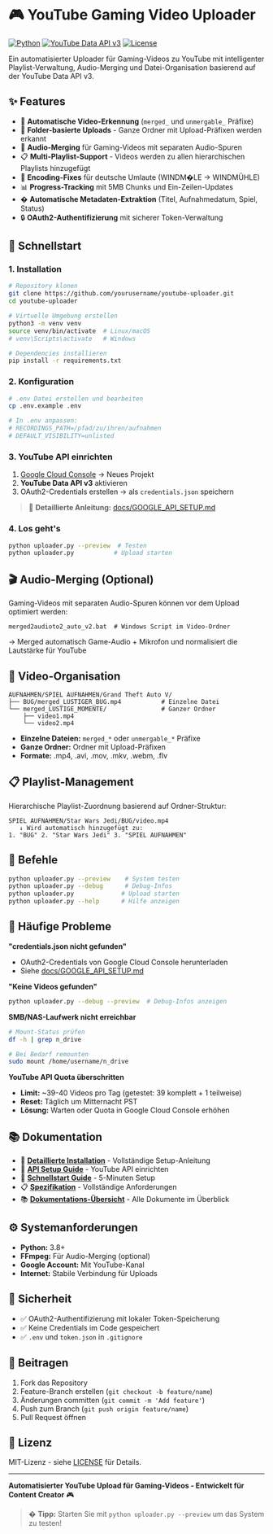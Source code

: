 # 🎮 YouTube Gaming Video Uploader

[![Python](https://img.shields.io/badge/Python-3.8+-blue.svg)](https://python.org)
[![YouTube Data API v3](https://img.shields.io/badge/YouTube%20Data%20API-v3-red.svg)](https://developers.google.com/youtube/v3)
[![License](https://img.shields.io/badge/License-MIT-green.svg)](LICENSE)

Ein automatisierter Uploader für Gaming-Videos zu YouTube mit intelligenter Playlist-Verwaltung, Audio-Merging und Datei-Organisation basierend auf der YouTube Data API v3.

## ✨ Features

- 🎯 **Automatische Video-Erkennung** (`merged_` und `unmergable_` Präfixe)
- 📁 **Folder-basierte Uploads** - Ganze Ordner mit Upload-Präfixen werden erkannt
- 🎵 **Audio-Merging** für Gaming-Videos mit separaten Audio-Spuren
- 📋 **Multi-Playlist-Support** - Videos werden zu allen hierarchischen Playlists hinzugefügt
- 🔧 **Encoding-Fixes** für deutsche Umlaute (WINDM�LE → WINDMÜHLE)
- 📊 **Progress-Tracking** mit 5MB Chunks und Ein-Zeilen-Updates
- �️ **Automatische Metadaten-Extraktion** (Titel, Aufnahmedatum, Spiel, Status)
- 🔒 **OAuth2-Authentifizierung** mit sicherer Token-Verwaltung

## 🚀 Schnellstart

### 1. Installation
```bash
# Repository klonen
git clone https://github.com/yourusername/youtube-uploader.git
cd youtube-uploader

# Virtuelle Umgebung erstellen
python3 -m venv venv
source venv/bin/activate  # Linux/macOS
# venv\Scripts\activate   # Windows

# Dependencies installieren
pip install -r requirements.txt
```

### 2. Konfiguration
```bash
# .env Datei erstellen und bearbeiten
cp .env.example .env

# In .env anpassen:
# RECORDINGS_PATH=/pfad/zu/ihren/aufnahmen
# DEFAULT_VISIBILITY=unlisted
```

### 3. YouTube API einrichten
1. [Google Cloud Console](https://console.cloud.google.com/) → Neues Projekt
2. **YouTube Data API v3** aktivieren  
3. OAuth2-Credentials erstellen → als `credentials.json` speichern

> 📖 **Detaillierte Anleitung:** [docs/GOOGLE_API_SETUP.md](docs/GOOGLE_API_SETUP.md)

### 4. Los geht's
```bash
python uploader.py --preview  # Testen
python uploader.py           # Upload starten
```

## 🎬 Audio-Merging (Optional)

Gaming-Videos mit separaten Audio-Spuren können vor dem Upload optimiert werden:

```batch
merged2audioto2_auto_v2.bat  # Windows Script im Video-Ordner
```

→ Merged automatisch Game-Audio + Mikrofon und normalisiert die Lautstärke für YouTube

## 📁 Video-Organisation

```
AUFNAHMEN/SPIEL AUFNAHMEN/Grand Theft Auto V/
├── BUG/merged_LUSTIGER_BUG.mp4           # Einzelne Datei
└── merged_LUSTIGE_MOMENTE/               # Ganzer Ordner
    ├── video1.mp4
    └── video2.mp4
```

- **Einzelne Dateien:** `merged_*` oder `unmergable_*` Präfixe
- **Ganze Ordner:** Ordner mit Upload-Präfixen
- **Formate:** .mp4, .avi, .mov, .mkv, .webm, .flv

## 📋 Playlist-Management

Hierarchische Playlist-Zuordnung basierend auf Ordner-Struktur:

```
SPIEL AUFNAHMEN/Star Wars Jedi/BUG/video.mp4
   ↓ Wird automatisch hinzugefügt zu:
1. "BUG" 2. "Star Wars Jedi" 3. "SPIEL AUFNAHMEN"
```

## 🔧 Befehle

```bash
python uploader.py --preview    # System testen
python uploader.py --debug      # Debug-Infos  
python uploader.py             # Upload starten
python uploader.py --help      # Hilfe anzeigen
```

## 🐛 Häufige Probleme

**"credentials.json nicht gefunden"**
- OAuth2-Credentials von Google Cloud Console herunterladen
- Siehe [docs/GOOGLE_API_SETUP.md](docs/GOOGLE_API_SETUP.md)

**"Keine Videos gefunden"**
```bash
python uploader.py --debug --preview  # Debug-Infos anzeigen
```

**SMB/NAS-Laufwerk nicht erreichbar**
```bash
# Mount-Status prüfen
df -h | grep n_drive

# Bei Bedarf remounten  
sudo mount /home/username/n_drive
```

**YouTube API Quota überschritten**
- **Limit:** ~39-40 Videos pro Tag (getestet: 39 komplett + 1 teilweise)
- **Reset:** Täglich um Mitternacht PST
- **Lösung:** Warten oder Quota in Google Cloud Console erhöhen

## 📚 Dokumentation

- 📖 **[Detaillierte Installation](docs/README_PYTHON.md)** - Vollständige Setup-Anleitung
- 🔧 **[API Setup Guide](docs/GOOGLE_API_SETUP.md)** - YouTube API einrichten
- 🚀 **[Schnellstart Guide](docs/SCHNELLSTART.md)** - 5-Minuten Setup
- 📋 **[Spezifikation](docs/uploader.instructions.md)** - Vollständige Anforderungen
- 📚 **[Dokumentations-Übersicht](docs/)** - Alle Dokumente im Überblick

## ⚙️ Systemanforderungen

- **Python:** 3.8+
- **FFmpeg:** Für Audio-Merging (optional)
- **Google Account:** Mit YouTube-Kanal
- **Internet:** Stabile Verbindung für Uploads

## 🔐 Sicherheit

- ✅ OAuth2-Authentifizierung mit lokaler Token-Speicherung
- ✅ Keine Credentials im Code gespeichert
- ✅ `.env` und `token.json` in `.gitignore`

## 🤝 Beitragen

1. Fork das Repository
2. Feature-Branch erstellen (`git checkout -b feature/name`)
3. Änderungen committen (`git commit -m 'Add feature'`)
4. Push zum Branch (`git push origin feature/name`)
5. Pull Request öffnen

## 📄 Lizenz

MIT-Lizenz - siehe [LICENSE](LICENSE) für Details.

---

**Automatisierter YouTube Upload für Gaming-Videos - Entwickelt für Content Creator** 🎮

> � **Tipp:** Starten Sie mit `python uploader.py --preview` um das System zu testen!
